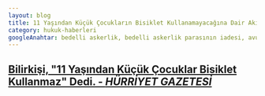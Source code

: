 ```yaml
---
layout: blog
title: 11 Yaşından Küçük Çocukların Bisiklet Kullanamayacağına Dair Akıl Almaz Bilirkişi Raporuna İtirazımıza İlişkin Haber
category: hukuk-haberleri
googleAnahtar: bedelli askerlik, bedelli askerlik parasının iadesi, avukat, avukat baran doğan
---
```


[Bilirkişi, "11 Yaşından Küçük Çocuklar Bisiklet Kullanmaz" Dedi. - ***HÜRRİYET GAZETESİ***](http://www.hurriyet.com.tr/gundem/26405746.asp)
---
